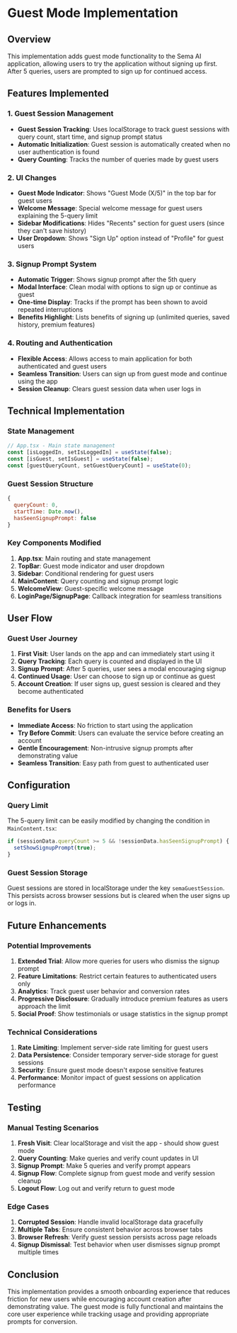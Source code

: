 # Guest Mode Implementation

## Overview
This implementation adds guest mode functionality to the Sema AI application, allowing users to try the application without signing up first. After 5 queries, users are prompted to sign up for continued access.

## Features Implemented

### 1. Guest Session Management
- **Guest Session Tracking**: Uses localStorage to track guest sessions with query count, start time, and signup prompt status
- **Automatic Initialization**: Guest session is automatically created when no user authentication is found
- **Query Counting**: Tracks the number of queries made by guest users

### 2. UI Changes
- **Guest Mode Indicator**: Shows "Guest Mode (X/5)" in the top bar for guest users
- **Welcome Message**: Special welcome message for guest users explaining the 5-query limit
- **Sidebar Modifications**: Hides "Recents" section for guest users (since they can't save history)
- **User Dropdown**: Shows "Sign Up" option instead of "Profile" for guest users

### 3. Signup Prompt System
- **Automatic Trigger**: Shows signup prompt after the 5th query
- **Modal Interface**: Clean modal with options to sign up or continue as guest
- **One-time Display**: Tracks if the prompt has been shown to avoid repeated interruptions
- **Benefits Highlight**: Lists benefits of signing up (unlimited queries, saved history, premium features)

### 4. Routing and Authentication
- **Flexible Access**: Allows access to main application for both authenticated and guest users
- **Seamless Transition**: Users can sign up from guest mode and continue using the app
- **Session Cleanup**: Clears guest session data when user logs in

## Technical Implementation

### State Management
```javascript
// App.tsx - Main state management
const [isLoggedIn, setIsLoggedIn] = useState(false);
const [isGuest, setIsGuest] = useState(false);
const [guestQueryCount, setGuestQueryCount] = useState(0);
```

### Guest Session Structure
```javascript
{
  queryCount: 0,
  startTime: Date.now(),
  hasSeenSignupPrompt: false
}
```

### Key Components Modified
1. **App.tsx**: Main routing and state management
2. **TopBar**: Guest mode indicator and user dropdown
3. **Sidebar**: Conditional rendering for guest users
4. **MainContent**: Query counting and signup prompt logic
5. **WelcomeView**: Guest-specific welcome message
6. **LoginPage/SignupPage**: Callback integration for seamless transitions

## User Flow

### Guest User Journey
1. **First Visit**: User lands on the app and can immediately start using it
2. **Query Tracking**: Each query is counted and displayed in the UI
3. **Signup Prompt**: After 5 queries, user sees a modal encouraging signup
4. **Continued Usage**: User can choose to sign up or continue as guest
5. **Account Creation**: If user signs up, guest session is cleared and they become authenticated

### Benefits for Users
- **Immediate Access**: No friction to start using the application
- **Try Before Commit**: Users can evaluate the service before creating an account
- **Gentle Encouragement**: Non-intrusive signup prompts after demonstrating value
- **Seamless Transition**: Easy path from guest to authenticated user

## Configuration

### Query Limit
The 5-query limit can be easily modified by changing the condition in `MainContent.tsx`:
```javascript
if (sessionData.queryCount >= 5 && !sessionData.hasSeenSignupPrompt) {
  setShowSignupPrompt(true);
}
```

### Guest Session Storage
Guest sessions are stored in localStorage under the key `semaGuestSession`. This persists across browser sessions but is cleared when the user signs up or logs in.

## Future Enhancements

### Potential Improvements
1. **Extended Trial**: Allow more queries for users who dismiss the signup prompt
2. **Feature Limitations**: Restrict certain features to authenticated users only
3. **Analytics**: Track guest user behavior and conversion rates
4. **Progressive Disclosure**: Gradually introduce premium features as users approach the limit
5. **Social Proof**: Show testimonials or usage statistics in the signup prompt

### Technical Considerations
1. **Rate Limiting**: Implement server-side rate limiting for guest users
2. **Data Persistence**: Consider temporary server-side storage for guest sessions
3. **Security**: Ensure guest mode doesn't expose sensitive features
4. **Performance**: Monitor impact of guest sessions on application performance

## Testing

### Manual Testing Scenarios
1. **Fresh Visit**: Clear localStorage and visit the app - should show guest mode
2. **Query Counting**: Make queries and verify count updates in UI
3. **Signup Prompt**: Make 5 queries and verify prompt appears
4. **Signup Flow**: Complete signup from guest mode and verify session cleanup
5. **Logout Flow**: Log out and verify return to guest mode

### Edge Cases
1. **Corrupted Session**: Handle invalid localStorage data gracefully
2. **Multiple Tabs**: Ensure consistent behavior across browser tabs
3. **Browser Refresh**: Verify guest session persists across page reloads
4. **Signup Dismissal**: Test behavior when user dismisses signup prompt multiple times

## Conclusion

This implementation provides a smooth onboarding experience that reduces friction for new users while encouraging account creation after demonstrating value. The guest mode is fully functional and maintains the core user experience while tracking usage and providing appropriate prompts for conversion.
